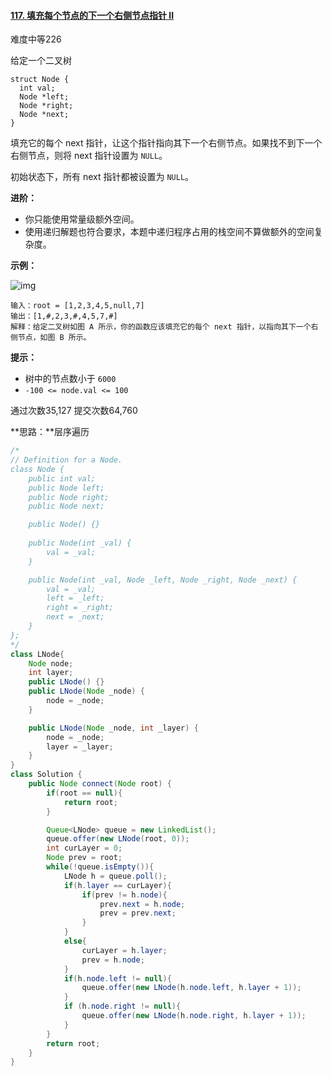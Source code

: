 #### [117. 填充每个节点的下一个右侧节点指针 II](https://leetcode-cn.com/problems/populating-next-right-pointers-in-each-node-ii/)

难度中等226

给定一个二叉树

```
struct Node {
  int val;
  Node *left;
  Node *right;
  Node *next;
}
```

填充它的每个 next 指针，让这个指针指向其下一个右侧节点。如果找不到下一个右侧节点，则将 next 指针设置为 `NULL`。

初始状态下，所有 next 指针都被设置为 `NULL`。

 

**进阶：**

- 你只能使用常量级额外空间。
- 使用递归解题也符合要求，本题中递归程序占用的栈空间不算做额外的空间复杂度。

 

**示例：**

![img](https://assets.leetcode-cn.com/aliyun-lc-upload/uploads/2019/02/15/117_sample.png)

```
输入：root = [1,2,3,4,5,null,7]
输出：[1,#,2,3,#,4,5,7,#]
解释：给定二叉树如图 A 所示，你的函数应该填充它的每个 next 指针，以指向其下一个右侧节点，如图 B 所示。
```

 

**提示：**

- 树中的节点数小于 `6000`
- `-100 <= node.val <= 100`

 



通过次数35,127 提交次数64,760

**思路：**层序遍历

```java
/*
// Definition for a Node.
class Node {
    public int val;
    public Node left;
    public Node right;
    public Node next;

    public Node() {}
    
    public Node(int _val) {
        val = _val;
    }

    public Node(int _val, Node _left, Node _right, Node _next) {
        val = _val;
        left = _left;
        right = _right;
        next = _next;
    }
};
*/
class LNode{
    Node node;
    int layer;
    public LNode() {}
    public LNode(Node _node) {
        node = _node;
    }

    public LNode(Node _node, int _layer) {
        node = _node;
        layer = _layer;
    }
}
class Solution {
    public Node connect(Node root) {
        if(root == null){
            return root;
        }

        Queue<LNode> queue = new LinkedList();
        queue.offer(new LNode(root, 0));
        int curLayer = 0;
        Node prev = root;
        while(!queue.isEmpty()){
            LNode h = queue.poll();
            if(h.layer == curLayer){
                if(prev != h.node){
                    prev.next = h.node;
                    prev = prev.next;
                }
            }
            else{
                curLayer = h.layer;
                prev = h.node;
            }
            if(h.node.left != null){
                queue.offer(new LNode(h.node.left, h.layer + 1));
            }
            if (h.node.right != null){
                queue.offer(new LNode(h.node.right, h.layer + 1));
            }
        }
        return root;
    }
}
```